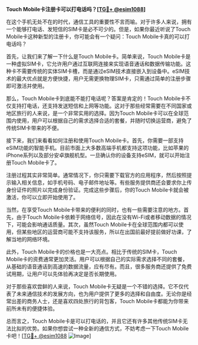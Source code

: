 **Touch Mobile卡注册卡可以打电话吗？[[TG💪+ @esim1088](https://t.me/s/esim1088)]**

在这个手机无处不在的时代，通信工具的重要性不言而喻。对于许多人来说，拥有一个能够打电话、发短信的SIM卡是必不可少的。但是，如果你最近听说了Touch Mobile卡这种新型的注册卡，你可能会有一个疑问：Touch Mobile卡真的可以打电话吗？

首先，让我们来了解一下什么是Touch Mobile卡。简单来说，Touch Mobile卡是一种虚拟SIM卡，它允许用户通过互联网连接来实现语音通话和数据传输功能。这种卡不需要传统的实体SIM卡槽，而是通过eSIM技术直接嵌入到设备中。eSIM技术的最大优点就是方便快捷，用户无需更换物理SIM卡，只需通过简单的注册步骤即可激活并使用。

那么，Touch Mobile卡到底能不能打电话呢？答案是肯定的！Touch Mobile卡不仅支持打电话，还支持发送短信和上网等功能。这对于那些经常需要在不同国家或地区旅行的人来说，是一个非常实用的选择。因为Touch Mobile卡可以在全球范围内使用，用户可以根据自己的需求选择合适的套餐，并随时切换运营商，避免了传统SIM卡带来的不便。

接下来，我们来看看如何注册和使用Touch Mobile卡。首先，你需要一部支持eSIM功能的智能手机。目前市面上大多数高端手机都支持这项功能，比如苹果的iPhone系列以及部分安卓旗舰机型。一旦确认你的设备支持eSIM，就可以开始注册Touch Mobile卡了。

注册过程其实非常简单。通常情况下，你只需要下载官方的应用程序，然后按照提示输入相关信息，如手机号码、电子邮件地址等。有些服务提供商还会要求你上传身份证件的照片以完成身份验证。完成这些步骤后，你的Touch Mobile卡就会被激活，你可以立即开始使用了。

当然，在享受Touch Mobile卡带来的便利的同时，也有一些需要注意的地方。首先，由于Touch Mobile卡依赖于网络信号，因此在没有Wi-Fi或者移动数据的情况下，可能会影响通话质量。其次，虽然Touch Mobile卡在全球范围内都可以使用，但某些地区的运营商可能不支持该服务，所以在出国前最好提前做好功课，了解当地的网络环境。

此外，Touch Mobile卡的价格也是一大亮点。相比于传统的SIM卡，Touch Mobile卡的资费通常更加灵活。用户可以根据自己的实际需求选择不同的套餐，从基础的语音通话到高速的数据流量，应有尽有。而且，很多服务商还提供了免费试用期，让用户可以先体验再决定是否长期使用。

对于那些喜欢尝鲜的人来说，Touch Mobile卡无疑是一个不错的选择。它不仅代表了未来通信技术的发展方向，也为用户提供了更多的选择和自由度。无论你是经常出差的商务人士，还是喜欢四处旅行的背包客，Touch Mobile卡都能为你带来前所未有的便捷体验。

总而言之，Touch Mobile卡是可以打电话的，并且它还有许多其他传统SIM卡无法比拟的优势。如果你想尝试一种全新的通信方式，不妨考虑一下Touch Mobile卡吧！[[TG💪+ @esim1088](https://t.me/s/esim1088) ![Image](https://i.postimg.cc/4NQfJmqS/Snipaste-2025-05-13-00-14-12.png)]